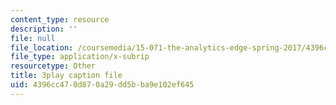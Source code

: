 ```yaml
---
content_type: resource
description: ''
file: null
file_location: /coursemedia/15-071-the-analytics-edge-spring-2017/4396cc470d870a29dd5bba9e102ef645_8jpO-p1YvdM.srt
file_type: application/x-subrip
resourcetype: Other
title: 3play caption file
uid: 4396cc47-0d87-0a29-dd5b-ba9e102ef645
---
```

